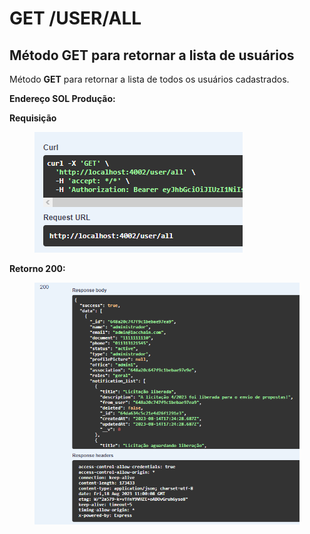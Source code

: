 # GET /USER/ALL

## Método GET para retornar a lista de usuários

Método **GET** para retornar a lista de todos os usuários cadastrados.

**Endereço SOL Produção:**&#x20;

**Requisição**

<figure><img src="../../.gitbook/assets/Screenshot_3 (1).png" alt=""><figcaption></figcaption></figure>

**Retorno 200:**

<figure><img src="../../.gitbook/assets/Screenshot_4.png" alt=""><figcaption></figcaption></figure>
